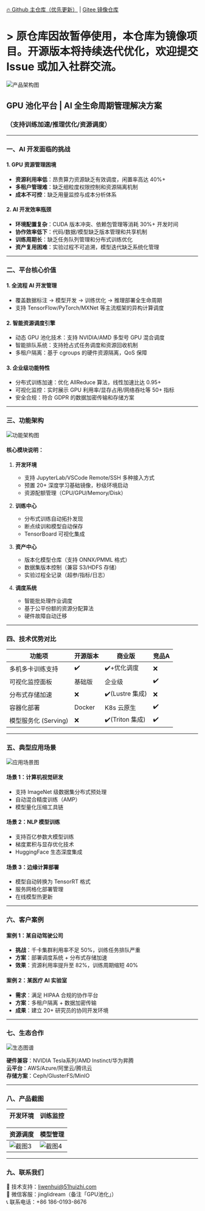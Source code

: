 [🔥 Github 主仓库（优先更新）](https://github.com/roinli/SSD-GPU-POOL) | [Gitee 镜像仓库](https://github.com/roinli/SSD-GPU-POOL)

# > 原仓库因故暂停使用，本仓库为镜像项目。开源版本将持续迭代优化，欢迎提交 Issue 或加入社群交流。

![产品架构图](https://gitee.com/jingli1234/gpuchihua/raw/master/img/3.kaiyuan2tuili.jpg)

## GPU 池化平台 | AI 全生命周期管理解决方案  
### （支持训练加速/推理优化/资源调度）

---

### 一、AI 开发面临的挑战

#### 1. GPU 资源管理困境
- **资源利用率低**：昂贵算力资源缺乏有效调度，闲置率高达 40%+
- **多租户管理难**：缺乏细粒度权限控制和资源隔离机制
- **成本不可控**：缺乏用量监控与成本分析体系

#### 2. AI 开发效率瓶颈
- **环境配置复杂**：CUDA 版本冲突、依赖包管理等消耗 30%+ 开发时间
- **协作效率低下**：代码/数据/模型缺乏版本管理和共享机制
- **训练周期长**：缺乏任务队列管理和分布式训练优化
- **资产复用困难**：实验过程不可追溯，模型迭代缺乏系统化管理

---

### 二、平台核心价值

#### 1. 全流程 AI 开发管理
- 覆盖数据标注 → 模型开发 → 训练优化 → 推理部署全生命周期
- 支持 TensorFlow/PyTorch/MXNet 等主流框架的异构计算调度

#### 2. 智能资源调度引擎
- 动态 GPU 池化技术：支持 NVIDIA/AMD 多型号 GPU 混合调度
- 智能排队系统：支持抢占式任务调度和资源回收机制
- 多租户隔离：基于 cgroups 的硬件资源隔离，QoS 保障

#### 3. 企业级功能特性
- 分布式训练加速：优化 AllReduce 算法，线性加速比达 0.95+
- 可视化监控：实时展示 GPU 利用率/显存占用/网络吞吐等 50+ 指标
- 安全合规：符合 GDPR 的数据加密传输和存储方案

---

### 三、功能架构

![功能架构图](https://gitee.com/jingli1234/gpuchihua/raw/master/img/1.%E4%BA%A7%E5%93%81%E6%9E%B6%E6%9E%84%E5%9B%BE.jpg)

#### 核心模块说明：
1. **开发环境**  
   - 支持 JupyterLab/VSCode Remote/SSH 多种接入方式
   - 预置 20+ 深度学习基础镜像，秒级环境启动
   - 资源配额管理（CPU/GPU/Memory/Disk）

2. **训练中心**  
   - 分布式训练自动拓扑发现
   - 断点续训和模型自动保存
   - TensorBoard 可视化集成

3. **资产中心**  
   - 版本化模型仓库（支持 ONNX/PMML 格式）
   - 数据集版本控制（兼容 S3/HDFS 存储）
   - 实验过程全记录（超参/指标/日志）

4. **调度系统**  
   - 智能批处理作业调度
   - 基于公平份额的资源分配算法
   - 硬件故障自动迁移

---

### 四、技术优势对比

| 功能项               | 开源版本 | 商业版       | 竞品A      |
|----------------------|----------|--------------|------------|
| 多机多卡训练支持     | ✔️       | ✔️+优化调度   | ❌         |
| 可视化监控面板       | 基础版   | 企业级       | ✔️         |
| 分布式存储加速       | ❌       | ✔️(Lustre 集成)| ❌         |
| 容器化部署           | Docker   | K8s 云原生   | ✔️         |
| 模型服务化 (Serving) | ❌       | ✔️(Triton 集成)| ✔️        |

---

### 五、典型应用场景

![应用场景图](https://gitee.com/jingli1234/gpuchihua/raw/master/img/2.%E5%85%B8%E5%9E%8B%E5%BA%94%E7%94%A8%E5%9C%BA%E6%99%AF.png)

#### 场景 1：计算机视觉研发
- 支持 ImageNet 级数据集分布式预处理
- 自动混合精度训练（AMP）
- 模型量化压缩工具链

#### 场景 2：NLP 模型训练
- 支持百亿参数大模型训练
- 梯度累积与显存优化技术
- HuggingFace 生态深度集成

#### 场景 3：边缘计算部署
- 模型自动转换为 TensorRT 格式
- 服务网格化部署管理
- 在线模型热更新

---

### 六、客户案例

#### 案例 1：某自动驾驶公司
- **挑战**：千卡集群利用率不足 50%，训练任务排队严重
- **方案**：部署调度系统 + 分布式存储加速
- **效果**：资源利用率提升至 82%，训练周期缩短 40%

#### 案例 2：某医疗 AI 实验室
- **需求**：满足 HIPAA 合规的协作平台
- **方案**：多租户隔离 + 数据加密传输
- **成果**：建立 20+ 研究员的协同开发环境

---

### 七、生态合作

![生态图谱](https://gitee.com/jingli1234/gpuchihua/raw/master/img/4.gpu%E5%9B%BE%E6%A0%87.jpg)

**硬件兼容**：NVIDIA Tesla系列/AMD Instinct/华为昇腾  
**云平台**：AWS/Azure/阿里云/腾讯云  
**存储方案**：Ceph/GlusterFS/MinIO  

---

### 八、产品截图

| 开发环境                         | 训练监控                         |
|----------------------------------|----------------------------------|

| 资源调度                         | 模型管理                         |
|----------------------------------|----------------------------------|
| ![截图3](https://gitee.com/jingli1234/gpuchihua/raw/master/img/%E9%83%A8%E7%BD%B23.jpeg) | ![截图4](https://gitee.com/jingli1234/gpuchihua/raw/master/img/%E9%83%A8%E7%BD%B24.jpeg) |

---

### 九、联系我们

📧 技术支持：liwenhui@51huizhi.com  
💬 微信客服：jinglidream（备注「GPU池化」）  
📞 联系电话：+86 186-0193-8676  
